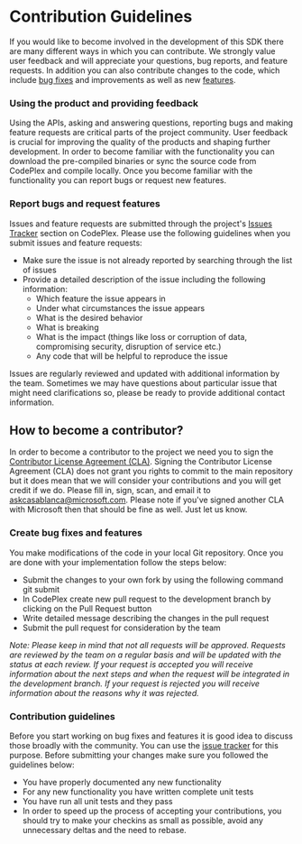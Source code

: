 # Contribution Guidelines

If you would like to become involved in the development of this SDK there are many different ways in which you can contribute. We strongly value user feedback and will appreciate your questions, bug reports, and feature requests. In addition you can also contribute changes to the code, which include [bug fixes](#bugs) and improvements as well as new [features](#contribute).  

### Using the product and providing feedback

Using the APIs, asking and answering questions, reporting bugs and making feature requests are critical parts of the project community. User feedback is crucial for improving the quality of the products and shaping further development. In order to become familiar with the functionality you can download the pre-compiled binaries or sync the source code from CodePlex and compile locally. Once you become familiar with the functionality you can report bugs or request new features.  
<a name="questions"></a>

### Report bugs and request features

Issues and feature requests are submitted through the project's [Issues Tracker](http://casablanca.codeplex.com/WorkItem/Create) section on CodePlex. Please use the following guidelines when you submit issues and feature requests:

*   Make sure the issue is not already reported by searching through the list of issues
*   Provide a detailed description of the issue including the following information:
    *   Which feature the issue appears in
    *   Under what circumstances the issue appears
    *   What is the desired behavior
    *   What is breaking
    *   What is the impact (things like loss or corruption of data, compromising security, disruption of service etc.)
    *   Any code that will be helpful to reproduce the issue

Issues are regularly reviewed and updated with additional information by the team. Sometimes we may have questions about particular issue that might need clarifications so, please be ready to provide additional contact information.  
<a name="contribute"></a>

## How to become a contributor?

In order to become a contributor to the project we need you to sign the [Contributor License Agreement (CLA)](https://www.codeplex.com/Download?ProjectName=casablanca&DownloadId=623578). Signing the Contributor License Agreement (CLA) does not grant you rights to commit to the main repository but it does mean that we will consider your contributions and you will get credit if we do. Please fill in, sign, scan, and email it to [askcasablanca@microsoft.com](mailto:askcasablanca@microsoft.com). Please note if you've signed another CLA with Microsoft then that should be fine as well. Just let us know.  

### Create bug fixes and features

You make modifications of the code in your local Git repository. Once you are done with your implementation follow the steps below:

*   Submit the changes to your own fork by using the following command <span class="codeInline">git submit</span>
*   In CodePlex create new pull request to the development branch by clicking on the Pull Request button
*   Write detailed message describing the changes in the pull request
*   Submit the pull request for consideration by the team

_Note: Please keep in mind that not all requests will be approved. Requests are reviewed by the team on a regular basis and will be updated with the status at each review. If your request is accepted you will receive information about the next steps and when the request will be integrated in the development branch. If your request is rejected you will receive information about the reasons why it was rejected._  

### Contribution guidelines

Before you start working on bug fixes and features it is good idea to discuss those broadly with the community. You can use the [issue tracker](../issues) for this purpose. Before submitting your changes make sure you followed the guidelines below:

*   You have properly documented any new functionality
*   For any new functionality you have written complete unit tests
*   You have run all unit tests and they pass
*   In order to speed up the process of accepting your contributions, you should try to make your checkins as small as possible, avoid any unnecessary deltas and the need to rebase.